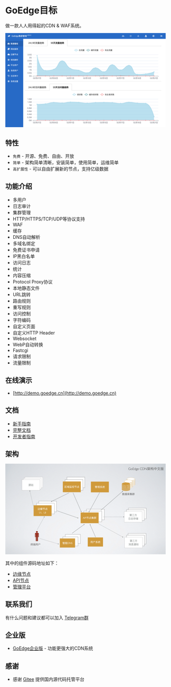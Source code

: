 # GoEdge目标
做一款人人用得起的CDN & WAF系统。

![截图](doc/screenshot.png)

## 特性
* `免费` - 开源、免费、自由、开放
* `简单` - 架构简单清晰，安装简单，使用简单，运维简单
* `高扩展性` - 可以自由扩展新的节点，支持亿级数据

## 功能介绍
* 多用户
* 日志审计
* 集群管理
* HTTP/HTTPS/TCP/UDP等协议支持
* WAF
* 缓存
* DNS自动解析
* 多域名绑定
* 免费证书申请
* IP黑白名单
* 访问日志
* 统计
* 内容压缩
* Protocol Proxy协议
* 本地静态文件
* URL跳转
* 路由规则
* 重写规则
* 访问控制
* 字符编码
* 自定义页面
* 自定义HTTP Header
* Websocket
* WebP自动转换
* Fastcgi
* 请求限制
* 流量限制

## 在线演示
* [http://demo.goedge.cn](http://demo.goedge.cn)

## 文档
* [新手指南](https://cdn.foyeseo.com/docs/QuickStart/Index.md)
* [完整文档](https://cdn.foyeseo.com/docs)
* [开发者指南](https://cdn.foyeseo.com/docs/Developer/Build.md)

## 架构
![架构图](doc/architect-zh.png)

其中的组件源码地址如下：
* [边缘节点](https://github.com/dashenmiren/EdgeNode)
* [API节点](https://github.com/dashenmiren/EdgeAPI)
* [管理平台](https://github.com/dashenmiren/EdgeAdmin)

## 联系我们
有什么问题和建议都可以加入 [Telegram群](https://t.me/+5kVCMGxQhZxiODY9) 

## 企业版
* [GoEdge企业版](https://cdn.foyeseo.com/commercial) - 功能更强大的CDN系统

## 感谢
* 感谢 [Gitee](https://gitee.com/) 提供国内源代码托管平台